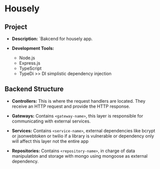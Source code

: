 # Housely

## Project

* **Description:**
  `Bakcend for housely app.

* **Development Tools:**
    - Node.js
    - Express.js
    - TypeScript
    - TypeDi >> DI simplistic dependency injection

## Backend Structure

* **Controllers:**
  This is where the request handlers are located. They receive an HTTP request and provide the HTTP response.

* **Gateways:**
  Contains `<gateway-name>`, this layer is responsible for communicating with external services.

* **Services:**
  Contains `<service-name>`, external dependencies like bcrypt or jsonwebtoken or twilio if a library is vulnerable or dependency only will affect this layer not the entire app 

* **Repositories:**
  Contains `<repository-name>`, in charge of data manipulation and storage with mongo using mongoose as external dependency.
